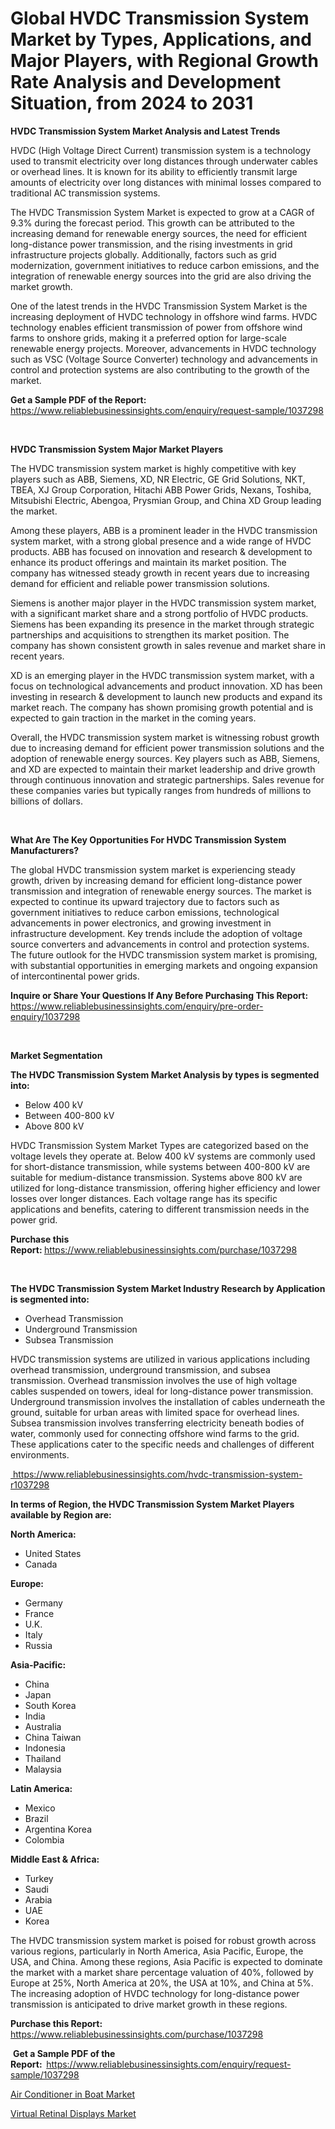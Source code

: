 <p><h1>Global HVDC Transmission System Market by Types, Applications, and Major Players, with Regional Growth Rate Analysis and Development Situation, from 2024 to 2031</h1></p><p><strong>HVDC Transmission System Market Analysis and Latest Trends</strong></p>
<p><p>HVDC (High Voltage Direct Current) transmission system is a technology used to transmit electricity over long distances through underwater cables or overhead lines. It is known for its ability to efficiently transmit large amounts of electricity over long distances with minimal losses compared to traditional AC transmission systems.</p><p>The HVDC Transmission System Market is expected to grow at a CAGR of 9.3% during the forecast period. This growth can be attributed to the increasing demand for renewable energy sources, the need for efficient long-distance power transmission, and the rising investments in grid infrastructure projects globally. Additionally, factors such as grid modernization, government initiatives to reduce carbon emissions, and the integration of renewable energy sources into the grid are also driving the market growth.</p><p>One of the latest trends in the HVDC Transmission System Market is the increasing deployment of HVDC technology in offshore wind farms. HVDC technology enables efficient transmission of power from offshore wind farms to onshore grids, making it a preferred option for large-scale renewable energy projects. Moreover, advancements in HVDC technology such as VSC (Voltage Source Converter) technology and advancements in control and protection systems are also contributing to the growth of the market.</p></p>
<p><strong>Get a Sample PDF of the Report:&nbsp;</strong> <a href="https://www.reliablebusinessinsights.com/enquiry/request-sample/1037298">https://www.reliablebusinessinsights.com/enquiry/request-sample/1037298</a></p>
<p>&nbsp;</p>
<p><strong>HVDC Transmission System Major Market Players</strong></p>
<p><p>The HVDC transmission system market is highly competitive with key players such as ABB, Siemens, XD, NR Electric, GE Grid Solutions, NKT, TBEA, XJ Group Corporation, Hitachi ABB Power Grids, Nexans, Toshiba, Mitsubishi Electric, Abengoa, Prysmian Group, and China XD Group leading the market.</p><p>Among these players, ABB is a prominent leader in the HVDC transmission system market, with a strong global presence and a wide range of HVDC products. ABB has focused on innovation and research & development to enhance its product offerings and maintain its market position. The company has witnessed steady growth in recent years due to increasing demand for efficient and reliable power transmission solutions.</p><p>Siemens is another major player in the HVDC transmission system market, with a significant market share and a strong portfolio of HVDC products. Siemens has been expanding its presence in the market through strategic partnerships and acquisitions to strengthen its market position. The company has shown consistent growth in sales revenue and market share in recent years.</p><p>XD is an emerging player in the HVDC transmission system market, with a focus on technological advancements and product innovation. XD has been investing in research & development to launch new products and expand its market reach. The company has shown promising growth potential and is expected to gain traction in the market in the coming years.</p><p>Overall, the HVDC transmission system market is witnessing robust growth due to increasing demand for efficient power transmission solutions and the adoption of renewable energy sources. Key players such as ABB, Siemens, and XD are expected to maintain their market leadership and drive growth through continuous innovation and strategic partnerships. Sales revenue for these companies varies but typically ranges from hundreds of millions to billions of dollars.</p></p>
<p>&nbsp;</p>
<p><strong>What Are The Key Opportunities For HVDC Transmission System Manufacturers?</strong></p>
<p><p>The global HVDC transmission system market is experiencing steady growth, driven by increasing demand for efficient long-distance power transmission and integration of renewable energy sources. The market is expected to continue its upward trajectory due to factors such as government initiatives to reduce carbon emissions, technological advancements in power electronics, and growing investment in infrastructure development. Key trends include the adoption of voltage source converters and advancements in control and protection systems. The future outlook for the HVDC transmission system market is promising, with substantial opportunities in emerging markets and ongoing expansion of intercontinental power grids.</p></p>
<p><strong>Inquire or Share Your Questions If Any Before Purchasing This Report:</strong> <a href="https://www.reliablebusinessinsights.com/enquiry/pre-order-enquiry/1037298">https://www.reliablebusinessinsights.com/enquiry/pre-order-enquiry/1037298</a></p>
<p>&nbsp;</p>
<p><strong>Market Segmentation</strong></p>
<p><strong>The HVDC Transmission System Market Analysis by types is segmented into:</strong></p>
<p><ul><li>Below 400 kV</li><li>Between 400-800 kV</li><li>Above 800 kV</li></ul></p>
<p><p>HVDC Transmission System Market Types are categorized based on the voltage levels they operate at. Below 400 kV systems are commonly used for short-distance transmission, while systems between 400-800 kV are suitable for medium-distance transmission. Systems above 800 kV are utilized for long-distance transmission, offering higher efficiency and lower losses over longer distances. Each voltage range has its specific applications and benefits, catering to different transmission needs in the power grid.</p></p>
<p><strong>Purchase this Report:&nbsp;</strong><a href="https://www.reliablebusinessinsights.com/purchase/1037298">https://www.reliablebusinessinsights.com/purchase/1037298</a></p>
<p>&nbsp;</p>
<p><strong>The HVDC Transmission System Market Industry Research by Application is segmented into:</strong></p>
<p><ul><li>Overhead Transmission</li><li>Underground Transmission</li><li>Subsea Transmission</li></ul></p>
<p><p>HVDC transmission systems are utilized in various applications including overhead transmission, underground transmission, and subsea transmission. Overhead transmission involves the use of high voltage cables suspended on towers, ideal for long-distance power transmission. Underground transmission involves the installation of cables underneath the ground, suitable for urban areas with limited space for overhead lines. Subsea transmission involves transferring electricity beneath bodies of water, commonly used for connecting offshore wind farms to the grid. These applications cater to the specific needs and challenges of different environments.</p></p>
<p><a href="https://www.reliablebusinessinsights.com/hvdc-transmission-system-r1037298">&nbsp;https://www.reliablebusinessinsights.com/hvdc-transmission-system-r1037298</a></p>
<p><strong>In terms of Region, the HVDC Transmission System Market Players available by Region are:</strong></p>
<p>
    <p> <strong> North America: </strong>
        <ul>
            <li>United States</li>
            <li>Canada</li>
        </ul>
        </p> 
    <p> <strong> Europe: </strong>
        <ul>
            <li>Germany</li>
            <li>France</li>
            <li>U.K.</li>
            <li>Italy</li>
            <li>Russia</li>
        </ul>
        </p> 
    <p> <strong> Asia-Pacific: </strong>
        <ul>
            <li>China</li>
            <li>Japan</li>
            <li>South Korea</li>
            <li>India</li>
            <li>Australia</li>
            <li>China Taiwan</li>
            <li>Indonesia</li>
            <li>Thailand</li>
            <li>Malaysia</li>
        </ul>
        </p> 
    <p> <strong> Latin America: </strong>
        <ul>
            <li>Mexico</li>
            <li>Brazil</li>
            <li>Argentina Korea</li>
            <li>Colombia</li>
        </ul>
        </p> 
    <p> <strong> Middle East & Africa: </strong>
        <ul>
            <li>Turkey</li>
            <li>Saudi</li>
            <li>Arabia</li>
            <li>UAE</li>
            <li>Korea</li>
        </ul>
    </p>
    </p>
<p><p>The HVDC transmission system market is poised for robust growth across various regions, particularly in North America, Asia Pacific, Europe, the USA, and China. Among these regions, Asia Pacific is expected to dominate the market with a market share percentage valuation of 40%, followed by Europe at 25%, North America at 20%, the USA at 10%, and China at 5%. The increasing adoption of HVDC technology for long-distance power transmission is anticipated to drive market growth in these regions.</p></p>
<p><strong>Purchase this Report: </strong><a href="https://www.reliablebusinessinsights.com/purchase/1037298">https://www.reliablebusinessinsights.com/purchase/1037298</a></p>
<p>&nbsp;<strong>Get a Sample PDF of the Report:&nbsp;&nbsp;</strong><a href="https://www.reliablebusinessinsights.com/enquiry/request-sample/1037298">https://www.reliablebusinessinsights.com/enquiry/request-sample/1037298</a></p>
<p><strong></strong></p>
<p><p><a href="https://view.publitas.com/reportprime-1/air-conditioner-in-boat-market-research-report-includes-analysis-on-market-size-share-and-growth-rate-at-4-3-cagr-forecasted-from-2024-to-2031/">Air Conditioner in Boat Market</a></p><p><a href="https://github.com/kmatchooka/Market-Research-Report-List-1/blob/main/virtual-retinal-displays-market.md">Virtual Retinal Displays Market</a></p></p>
